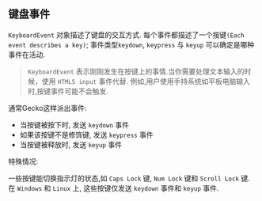## 键盘事件

`KeyboardEvent` 对象描述了键盘的交互方式. 每个事件都描述了一个按键`(Each event describes a key)`;
事件类型`keydown`, `keypress` 与 `keyup` 可以确定是哪种事件在活动.

> `KeyboardEvent` 表示刚刚发生在按键上的事情.当你需要处理文本输入的时候，使用 `HTML5 input` 事件代替.
例如,用户使用手持系统如平板电脑输入时,按键事件可能不会触发.

通常Gecko这样派出事件:
- 当按键被按下时, 发送 `keydown` 事件
- 如果该按键不是修饰键, 发送 `keypress` 事件
- 当按键被释放时, 发送 `keyup` 事件

特殊情况:   

一些按键能切换指示灯的状态,如 `Caps Lock` 键, `Num Lock` 键和 `Scroll Lock` 键.
在 `Windows` 和 `Linux` 上, 这些按键仅发送 `keydown` 事件和 `keyup` 事件.
